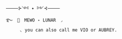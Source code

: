              ⸻⊱༺ ✦ ༻⊰⸻
             ࿐　🪽　MEWO ˖ LUNAR　◞
                 ⠀◟ you can also call me VIO or AUBREY.
